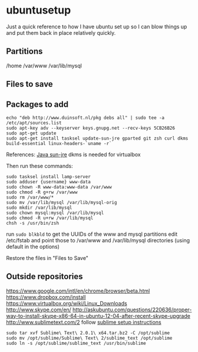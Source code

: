 ubuntusetup
===========
Just a quick reference to how I have ubuntu set up so I can blow things up and put them back in place relatively quickly.

Partitions
----------
/home
/var/www
/var/lib/mysql

Files to save
-------------


Packages to add
---------------
```
echo "deb http://www.duinsoft.nl/pkg debs all" | sudo tee -a /etc/apt/sources.list
sudo apt-key adv --keyserver keys.gnupg.net --recv-keys 5CB26B26
sudo apt-get update
sudo apt-get install tasksel update-sun-jre gparted git zsh curl dkms build-essential linux-headers-`uname -r`

```

References:
[Java sun-jre](http://www.duinsoft.nl/packages.php?t=en)
dkms is needed for virtualbox

Then run these commands:
```
sudo tasksel install lamp-server
sudo adduser {username} www-data
sudo chown -R www-data:www-data /var/www
sudo chmod -R g+rw /var/www
sudo rm /var/www/*
sudo mv /var/lib/mysql /var/lib/mysql-orig
sudo mkdir /var/lib/mysql
sudo chown mysql:mysql /var/lib/mysql
sudo chmod -R u+rw /var/lib/mysql
chsh -s /usr/bin/zsh
```
run `sudo blkbld` to get the UUIDs of the www and mysql partitions
edit /etc/fstab and point those to /var/www and /var/lib/mysql directories (using default in the options)

Restore the files in "Files to Save"


Outside repositories
--------------------
https://www.google.com/intl/en/chrome/browser/beta.html
https://www.dropbox.com/install
https://www.virtualbox.org/wiki/Linux_Downloads
http://www.skype.com/en/ http://askubuntu.com/questions/220636/proper-way-to-install-skype-x86-64-in-ubuntu-12-04-after-recent-skype-upgrade
http://www.sublimetext.com/2 follow [sublime setup instructions](http://www.technoreply.com/how-to-install-sublime-text-2-on-ubuntu-12-04-unity/)
```
sudo tar xvf Sublime\ Text\ 2.0.1\ x64.tar.bz2 -C /opt/sublime
sudo mv /opt/sublime/Sublime\ Text\ 2/sublime_text /opt/sublime
sudo ln -s /opt/sublime/sublime_text /usr/bin/sublime
```

